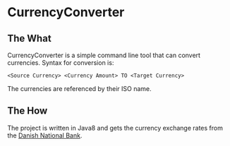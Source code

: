 # CurrencyConverter
## The What
CurrencyConverter is a simple command line tool that can convert currencies.
Syntax for conversion is:

`<Source Currency> <Currency Amount> TO <Target Currency>`

The currencies are referenced by their ISO name.

## The How
The project is written in Java8 and gets the currency exchange rates from the [Danish National Bank](http://www.nationalbanken.dk/valutakurser).

